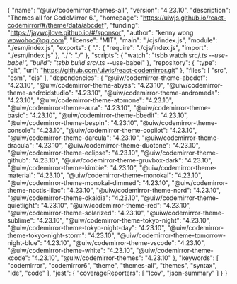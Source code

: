 
{
  "name": "@uiw/codemirror-themes-all",
  "version": "4.23.10",
  "description": "Themes all for CodeMirror 6.",
  "homepage": "https://uiwjs.github.io/react-codemirror/#/theme/data/abcdef",
  "funding": "https://jaywcjlove.github.io/#/sponsor",
  "author": "kenny wong <wowohoo@qq.com>",
  "license": "MIT",
  "main": "./cjs/index.js",
  "module": "./esm/index.js",
  "exports": {
    ".": {
      "require": "./cjs/index.js",
      "import": "./esm/index.js"
    },
    "./*": "./*"
  },
  "scripts": {
    "watch": "tsbb watch src/*.ts --use-babel",
    "build": "tsbb build src/*.ts --use-babel"
  },
  "repository": {
    "type": "git",
    "url": "https://github.com/uiwjs/react-codemirror.git"
  },
  "files": [
    "src",
    "esm",
    "cjs"
  ],
  "dependencies": {
    "@uiw/codemirror-theme-abcdef": "4.23.10",
    "@uiw/codemirror-theme-abyss": "4.23.10",
    "@uiw/codemirror-theme-androidstudio": "4.23.10",
    "@uiw/codemirror-theme-andromeda": "4.23.10",
    "@uiw/codemirror-theme-atomone": "4.23.10",
    "@uiw/codemirror-theme-aura": "4.23.10",
    "@uiw/codemirror-theme-basic": "4.23.10",
    "@uiw/codemirror-theme-bbedit": "4.23.10",
    "@uiw/codemirror-theme-bespin": "4.23.10",
    "@uiw/codemirror-theme-console": "4.23.10",
    "@uiw/codemirror-theme-copilot": "4.23.10",
    "@uiw/codemirror-theme-darcula": "4.23.10",
    "@uiw/codemirror-theme-dracula": "4.23.10",
    "@uiw/codemirror-theme-duotone": "4.23.10",
    "@uiw/codemirror-theme-eclipse": "4.23.10",
    "@uiw/codemirror-theme-github": "4.23.10",
    "@uiw/codemirror-theme-gruvbox-dark": "4.23.10",
    "@uiw/codemirror-theme-kimbie": "4.23.10",
    "@uiw/codemirror-theme-material": "4.23.10",
    "@uiw/codemirror-theme-monokai": "4.23.10",
    "@uiw/codemirror-theme-monokai-dimmed": "4.23.10",
    "@uiw/codemirror-theme-noctis-lilac": "4.23.10",
    "@uiw/codemirror-theme-nord": "4.23.10",
    "@uiw/codemirror-theme-okaidia": "4.23.10",
    "@uiw/codemirror-theme-quietlight": "4.23.10",
    "@uiw/codemirror-theme-red": "4.23.10",
    "@uiw/codemirror-theme-solarized": "4.23.10",
    "@uiw/codemirror-theme-sublime": "4.23.10",
    "@uiw/codemirror-theme-tokyo-night": "4.23.10",
    "@uiw/codemirror-theme-tokyo-night-day": "4.23.10",
    "@uiw/codemirror-theme-tokyo-night-storm": "4.23.10",
    "@uiw/codemirror-theme-tomorrow-night-blue": "4.23.10",
    "@uiw/codemirror-theme-vscode": "4.23.10",
    "@uiw/codemirror-theme-white": "4.23.10",
    "@uiw/codemirror-theme-xcode": "4.23.10",
    "@uiw/codemirror-themes": "4.23.10"
  },
  "keywords": [
    "codemirror",
    "codemirror6",
    "theme",
    "themes-all",
    "themes",
    "syntax",
    "ide",
    "code"
  ],
  "jest": {
    "coverageReporters": [
      "lcov",
      "json-summary"
    ]
  }
}
